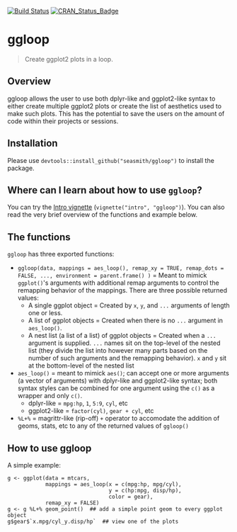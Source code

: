 [![Build Status](https://travis-ci.org/seasmith/ggloop.svg?branch=master)](https://travis-ci.org/seasmith/ggloop)
[![CRAN_Status_Badge](http://www.r-pkg.org/badges/version/ggloop)](http://cran.r-project.org/package=ggloop)

# ggloop

> Create ggplot2 plots in a loop.

## Overview
ggloop allows the user to use both dplyr-like and ggplot2-like syntax to either create multiple ggplot2 plots or create the list of aesthetics used to make such plots. This has the potential to save the users on the amount of code within their projects or sessions.

## Installation
Please use `devtools::install_github("seasmith/ggloop")` to install the package.  

## Where can I learn about how to use `ggloop`?
You can try the [Intro vignette](vignettes/intro.Rmd) (`vignette("intro", "ggloop")`). You can also read the very brief overview of the functions and example below.

## The functions

`ggloop` has three exported functions: 
* `ggloop(data, mappings = aes_loop(), remap_xy = TRUE, remap_dots = FALSE, ..., environment = parent.frame() )` = Meant to mimick `ggplot()`'s arguments with additional remap arguments to control the remapping behavior of the mappings. There are three possible returned values:
	* A single ggplot object = Created by `x`, `y`, and `...` arguments of length one or less.
	* A list of ggplot objects = Created when there is no `...` argument in `aes_loop()`.
	* A nest list (a list of a list) of ggplot objects = Created when a `...` argument is supplied. `...` names sit on the top-level of the nested list (they divide the list into however many parts based on the number of such arguments and the remapping behavior). `x` and `y` sit at the bottom-level of the nested list
* `aes_loop()` = meant to mimick `aes()`; can accept one or more arguments (a vector of arguments) with dplyr-like and ggplot2-like syntax; both syntax styles can be combined for one argument using the `c()` as a wrapper and only `c()`.
	* dplyr-like = `mpg:hp`, `1`, `5:9`, `cyl`, etc
	* ggplot2-like = `factor(cyl)`, `gear + cyl`, etc
* `%L+%` = magrittr-like (rip-off) `+` operator to accomodate the addition of geoms, stats, etc to any of the returned values of `ggloop()`

## How to use ggloop

A simple example:  
```{r}
g <- ggplot(data = mtcars, 
            mappings = aes_loop(x = c(mpg:hp, mpg/cyl), 
                                y = c(hp:mpg, disp/hp),
                                color = gear), 
            remap_xy = FALSE)
g <- g %L+% geom_point()  ## add a simple point geom to every ggplot object
g$gear$`x.mpg/cyl_y.disp/hp`  ## view one of the plots
```
